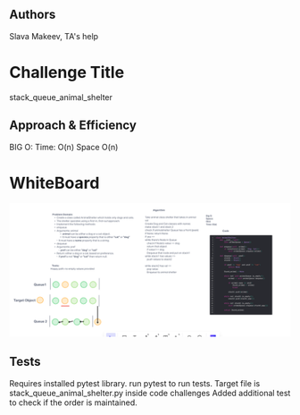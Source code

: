 ## Authors
Slava Makeev, TA's help

# Challenge Title
stack_queue_animal_shelter

## Approach & Efficiency
BIG O:
Time: O(n)
Space O(n)

# WhiteBoard
![stack_queue_animal_shelter](./whiteboard.png)

## Tests
Requires installed pytest library.
run pytest <filepath> to run tests. Target file is stack_queue_animal_shelter.py inside code challenges
Added additional test to check if the order is maintained.
